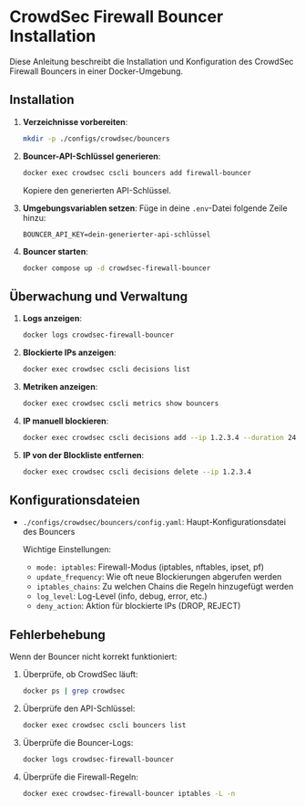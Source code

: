# CrowdSec Firewall Bouncer Installation

Diese Anleitung beschreibt die Installation und Konfiguration des CrowdSec Firewall Bouncers in einer Docker-Umgebung.

## Installation

1. **Verzeichnisse vorbereiten**:
   ```bash
   mkdir -p ./configs/crowdsec/bouncers
   ```

2. **Bouncer-API-Schlüssel generieren**:
   ```bash
   docker exec crowdsec cscli bouncers add firewall-bouncer
   ```
   Kopiere den generierten API-Schlüssel.

3. **Umgebungsvariablen setzen**:
   Füge in deine `.env`-Datei folgende Zeile hinzu:
   ```
   BOUNCER_API_KEY=dein-generierter-api-schlüssel
   ```

4. **Bouncer starten**:
   ```bash
   docker compose up -d crowdsec-firewall-bouncer
   ```

## Überwachung und Verwaltung

1. **Logs anzeigen**:
   ```bash
   docker logs crowdsec-firewall-bouncer
   ```

2. **Blockierte IPs anzeigen**:
   ```bash
   docker exec crowdsec cscli decisions list
   ```

3. **Metriken anzeigen**:
   ```bash
   docker exec crowdsec cscli metrics show bouncers
   ```

4. **IP manuell blockieren**:
   ```bash
   docker exec crowdsec cscli decisions add --ip 1.2.3.4 --duration 24h --reason "Manuelle Blockierung"
   ```

5. **IP von der Blockliste entfernen**:
   ```bash
   docker exec crowdsec cscli decisions delete --ip 1.2.3.4
   ```

## Konfigurationsdateien

- `./configs/crowdsec/bouncers/config.yaml`: Haupt-Konfigurationsdatei des Bouncers
  
  Wichtige Einstellungen:
  - `mode: iptables`: Firewall-Modus (iptables, nftables, ipset, pf)
  - `update_frequency`: Wie oft neue Blockierungen abgerufen werden
  - `iptables_chains`: Zu welchen Chains die Regeln hinzugefügt werden
  - `log_level`: Log-Level (info, debug, error, etc.)
  - `deny_action`: Aktion für blockierte IPs (DROP, REJECT)

## Fehlerbehebung

Wenn der Bouncer nicht korrekt funktioniert:

1. Überprüfe, ob CrowdSec läuft:
   ```bash
   docker ps | grep crowdsec
   ```

2. Überprüfe den API-Schlüssel:
   ```bash
   docker exec crowdsec cscli bouncers list
   ```

3. Überprüfe die Bouncer-Logs:
   ```bash
   docker logs crowdsec-firewall-bouncer
   ```

4. Überprüfe die Firewall-Regeln:
   ```bash
   docker exec crowdsec-firewall-bouncer iptables -L -n
   ```
